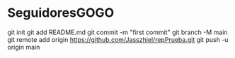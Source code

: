 # SeguidoresGOGO
git init
git add README.md
git commit -m "first commit"
git branch -M main 
git remote add origin https://github.com/Jasszhiel/repPrueba.git
git push -u origin main
